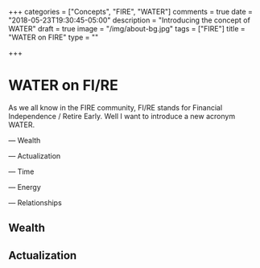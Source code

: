 +++
categories = ["Concepts", "FIRE", "WATER"]
comments = true
date = "2018-05-23T19:30:45-05:00"
description = "Introducing the concept of WATER"
draft = true
image = "/img/about-bg.jpg"
tags = ["FIRE"]
title = "WATER on FIRE"
type = ""

+++
# WATER on FI/RE

As we all know in the FIRE community, FI/RE stands for Financial Independence / Retire Early. Well I want to introduce a new acronym WATER. 

— Wealth

— Actualization

— Time

— Energy

— Relationships

## Wealth

## Actualization